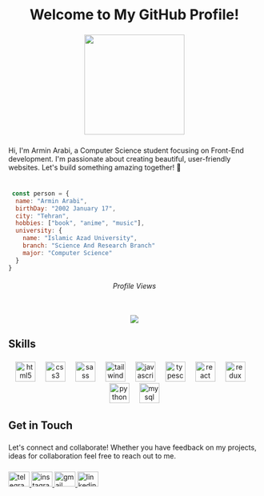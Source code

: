 <h1 align="center">Welcome to My GitHub Profile!</h1>

###

<div align="center">
  <img height="200" src="https://i.pinimg.com/originals/c2/93/88/c29388dc5b95279fb6c70441fc9d59e6.gif"  />
</div>

###

<p align="left">Hi, I'm Armin Arabi, a Computer Science student focusing on Front-End development. I'm passionate about creating beautiful, user-friendly websites. Let's build something amazing together! 🚀</p>

###

```javascript

 const person = {
  name: "Armin Arabi",
  birthDay: "2002 January 17",
  city: "Tehran",
  hobbies: ["book", "anime", "music"],
  university: {
    name: "Islamic Azad University",
    branch: "Science And Research Branch"
    major: "Computer Science"
  }
}

```

<h6 align="center">Profile Views</h6>

###

<br clear="both">

<div align="center">
  <img src="https://profile-counter.glitch.me/arminsts/count.svg?"  />
</div>

###

<h2 align="left">Skills</h2>

###

<div align="center">
  <img src="https://skillicons.dev/icons?i=html" height="40" alt="html5 logo"  />
  <img width="12" />
  <img src="https://skillicons.dev/icons?i=css" height="40" alt="css3 logo"  />
  <img width="12" />
  <img src="https://skillicons.dev/icons?i=sass" height="40" alt="sass logo"  />
  <img width="12" />
  <img src="https://skillicons.dev/icons?i=tailwind" height="40" alt="tailwindcss logo"  />
  <img width="12" />
  <img src="https://cdn.jsdelivr.net/gh/devicons/devicon/icons/javascript/javascript-original.svg" height="40" alt="javascript logo"  />
  <img width="12" />
  <img src="https://cdn.jsdelivr.net/gh/devicons/devicon/icons/typescript/typescript-original.svg" height="40" alt="typescript logo"  />
  <img width="12" />
  <img src="https://cdn.jsdelivr.net/gh/devicons/devicon/icons/react/react-original.svg" height="40" alt="react logo"  />
  <img width="12" />
  <img src="https://skillicons.dev/icons?i=redux" height="40" alt="redux logo"  />
  <img width="12" />
  <img src="https://skillicons.dev/icons?i=py" height="40" alt="python logo"  />
  <img width="12" />
  <img src="https://skillicons.dev/icons?i=mysql" height="40" alt="mysql logo"  />
</div>

###

<div align="left">
</div>

###

<h2 align="left">Get in Touch</h2>

###

<p align="left">Let's connect and collaborate! Whether you have feedback on my projects, ideas for collaboration feel free to reach out to me.</p>

###

<div align="left">
  <a href="https://t.me/arminsts" target="_blank">
    <img src="https://raw.githubusercontent.com/maurodesouza/profile-readme-generator/master/src/assets/icons/social/telegram/default.svg" width="42" height="30" alt="telegram logo"  />
  </a>
  <a href="https://instagram.com/arminsts" target="_blank">
    <img src="https://raw.githubusercontent.com/maurodesouza/profile-readme-generator/master/src/assets/icons/social/instagram/default.svg" width="42" height="30" alt="instagram logo"  />
  </a>
  <a href="mailto:arminwhocode@gmail.com" target="_blank">
    <img src="https://raw.githubusercontent.com/maurodesouza/profile-readme-generator/master/src/assets/icons/social/gmail/default.svg" width="42" height="30" alt="gmail logo"  />
  </a>
  <a href="https://www.linkedin.com/in/arminsts" target="_blank">
    <img src="https://raw.githubusercontent.com/maurodesouza/profile-readme-generator/master/src/assets/icons/social/linkedin/default.svg" width="42" height="30" alt="linkedin logo"  />
  </a>
</div>

###
